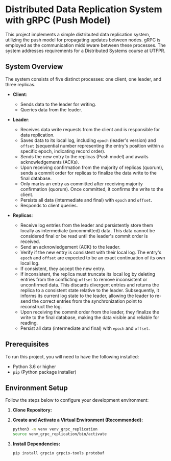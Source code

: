 # Distributed Data Replication System with gRPC (Push Model)

This project implements a simple distributed data replication system, utilizing the push model for propagating updates between nodes. gRPC is employed as the communication middleware between these processes. The system addresses requirements for a Distributed Systems course at UTFPR.

## System Overview

The system consists of five distinct processes: one client, one leader, and three replicas.

* **Client**:
    * Sends data to the leader for writing.
    * Queries data from the leader.

* **Leader**:
    * Receives data write requests from the client and is responsible for data replication.
    * Saves data to its local log, including `epoch` (leader's version) and `offset` (sequential number representing the entry's position within a specific epoch, indicating record order).
    * Sends the new entry to the replicas (Push model) and awaits acknowledgements (ACKs).
    * Upon receiving confirmation from the majority of replicas (quorum), sends a commit order for replicas to finalize the data write to the final database.
    * Only marks an entry as committed after receiving majority confirmation (quorum). Once committed, it confirms the write to the client.
    * Persists all data (intermediate and final) with `epoch` and `offset`.
    * Responds to client queries.

* **Replicas**:
    * Receive log entries from the leader and persistently store them locally as intermediate (uncommitted) data. This data cannot be considered final or be read until the leader's commit order is received.
    * Send an acknowledgement (ACK) to the leader.
    * Verify if the new entry is consistent with their local log. The entry's `epoch` and `offset` are expected to be an exact continuation of its own local log.
    * If consistent, they accept the new entry.
    * If inconsistent, the replica must truncate its local log by deleting entries from the conflicting `offset` to remove inconsistent or unconfirmed data. This discards divergent entries and returns the replica to a consistent state relative to the leader. Subsequently, it informs its current log state to the leader, allowing the leader to re-send the correct entries from the synchronization point to reconstruct the log.
    * Upon receiving the commit order from the leader, they finalize the write to the final database, making the data visible and reliable for reading.
    * Persist all data (intermediate and final) with `epoch` and `offset`.

## Prerequisites

To run this project, you will need to have the following installed:

* Python 3.6 or higher
* `pip` (Python package installer)

## Environment Setup

Follow the steps below to configure your development environment:

1.  **Clone Repository:**

2.  **Create and Activate a Virtual Environment (Recommended):**
    ```bash
    python3 -m venv venv_grpc_replication
    source venv_grpc_replication/bin/activate
    ```

3.  **Install Dependencies:**
    ```bash
    pip install grpcio grpcio-tools protobuf
    ```
